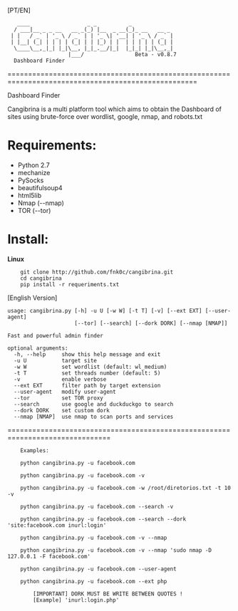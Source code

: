 [PT/EN]
```
   ____                  _ _          _             
  / ___|__ _ _ __   __ _(_) |__  _ __(_)_ __   __ _ 
 | |   / _` | '_ \ / _` | | '_ \| '__| | '_ \ / _` |
 | |__| (_| | | | | (_| | | |_) | |  | | | | | (_| |
  \____\__,_|_| |_|\__, |_|_.__/|_|  |_|_| |_|\__,_|
	               |___/                Beta - v0.8.7
  Dashboard Finder
```

====================================================================================================

Dashboard Finder 

Cangibrina is a multi platform tool which aims to obtain the Dashboard of sites using brute-force 
over wordlist, google, nmap, and robots.txt

Requirements:  
====================================================================================================
* Python 2.7    
* mechanize  
* PySocks  
* beautifulsoup4  
* html5lib  
* Nmap (--nmap)  
* TOR (--tor)  

Install:         
====================================================================================================     
**Linux**  
```
	git clone http://github.com/fnk0c/cangibrina.git
	cd cangibrina
	pip install -r requeriments.txt
```

[English Version]

```
usage: cangibrina.py [-h] -u U [-w W] [-t T] [-v] [--ext EXT] [--user-agent]
                     [--tor] [--search] [--dork DORK] [--nmap [NMAP]]

Fast and powerful admin finder

optional arguments:
  -h, --help     show this help message and exit
  -u U           target site
  -w W           set wordlist (default: wl_medium)
  -t T           set threads number (default: 5)
  -v             enable verbose
  --ext EXT      filter path by target extension
  --user-agent   modify user-agent
  --tor          set TOR proxy
  --search       use google and duckduckgo to search
  --dork DORK    set custom dork
  --nmap [NMAP]  use nmap to scan ports and services

```

===============================================================================

```
	Examples:

	python cangibrina.py -u facebook.com

	python cangibrina.py -u facebook.com -v

	python cangibrina.py -u facebook.com -w /root/diretorios.txt -t 10 -v

	python cangibrina.py -u facebook.com --search -v

	python cangibrina.py -u facebook.com --search --dork 'site:facebook.com inurl:login'

	python cangibrina.py -u facebook.com -v --nmap

	python cangibrina.py -u facebook.com -v --nmap 'sudo nmap -D 127.0.0.1 -F facebook.com'

	python cangibrina.py -u facebook.com --user-agent

	python cangibrina.py -u facebook.com --ext php

		[IMPORTANT] DORK MUST BE WRITE BETWEEN QUOTES !
		[Example] 'inurl:login.php'
```
